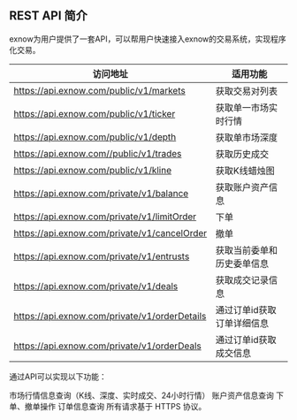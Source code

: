 ## REST API 简介
exnow为用户提供了一套API，可以帮用户快速接入exnow的交易系统，实现程序化交易。

|访问地址	|适用功能	|
| ------ | ------ |
| https://api.exnow.com/public/v1/markets | 获取交易对列表 |
| https://api.exnow.com/public/v1/ticker  | 获取单一市场实时行情 |
| https://api.exnow.com/public/v1/depth | 获取单市场深度  |
| https://api.exnow.com//public/v1/trades  | 获取历史成交 |
| https://api.exnow.com/public/v1/kline  | 获取K线蜡烛图 |
| https://api.exnow.com/private/v1/balance | 获取账户资产信息 |
| https://api.exnow.com/private/v1/limitOrder | 下单 |
| https://api.exnow.com/private/v1/cancelOrder | 撤单 |
| https://api.exnow.com/private/v1/entrusts | 获取当前委单和历史委单信息 |
| https://api.exnow.com/private/v1/deals | 获取成交记录信息 |
| https://api.exnow.com/private/v1/orderDetails | 通过订单id获取订单详细信息 |
| https://api.exnow.com/private/v1/orderDeals | 通过订单id获取成交信息 |



通过API可以实现以下功能：

市场行情信息查询（K线、深度、实时成交、24小时行情）
账户资产信息查询
下单、撤单操作
订单信息查询 所有请求基于 HTTPS 协议。
